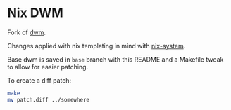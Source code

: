 # Nix DWM

Fork of [dwm](https://dwm.suckless.org/).

Changes applied with nix templating in mind with [nix-system](https://github.com/Evertras/nix-systems).

Base dwm is saved in `base` branch with this README and a Makefile tweak to allow for easier patching.

To create a diff patch:

```bash
make
mv patch.diff ../somewhere
```
